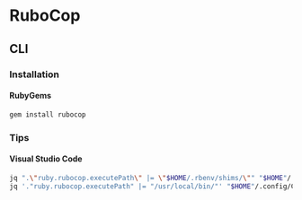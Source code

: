 # RuboCop

## CLI

### Installation

#### RubyGems

```sh
gem install rubocop
```

### Tips

#### Visual Studio Code

```sh
jq ".\"ruby.rubocop.executePath\" |= \"$HOME/.rbenv/shims/\"" "$HOME"/.config/Code/User/settings.json | sponge "$HOME"/.config/Code/User/settings.json
jq '."ruby.rubocop.executePath" |= "/usr/local/bin/"' "$HOME"/.config/Code/User/settings.json | sponge "$HOME"/.config/Code/User/settings.json
```
